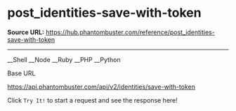 # post_identities-save-with-token

**Source URL:** https://hub.phantombuster.com/reference/post_identities-save-with-token

---

__Shell __Node __Ruby __PHP __Python

Base URL

https://api.phantombuster.com/api/v2/identities/save-with-token

Click `Try It!` to start a request and see the response here!